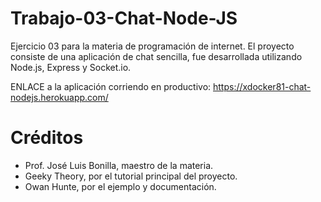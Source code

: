 # Trabajo-03-Chat-Node-JS

Ejercicio 03 para la materia de programación de internet. El proyecto consiste de una aplicación de chat sencilla, fue desarrollada utilizando Node.js, Express y Socket.io.

ENLACE a la aplicación corriendo en productivo: https://xdocker81-chat-nodejs.herokuapp.com/

# Créditos
- Prof. José Luis Bonilla, maestro de la materia.
- Geeky Theory, por el tutorial principal del proyecto.
- Owan Hunte, por el ejemplo y documentación.
